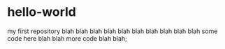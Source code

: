 # hello-world
my first repository
blah blah blah blah blah blah blah
blah blah
blah some code here blah blah more code
blah blah;
